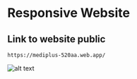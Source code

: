 # Responsive Website

## Link to website public
```
https://mediplus-520aa.web.app/
```
![alt text](https://img5.pic.in.th/file/secure-sv1/screencapture-mediplus-520aa-web-app-2024-06-18-11_20_34.png)

